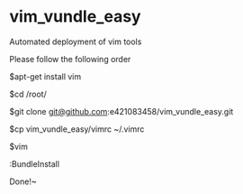 # vim_vundle_easy
Automated deployment of vim tools

Please follow the following order

$apt-get install vim

$cd /root/

$git clone git@github.com:e421083458/vim_vundle_easy.git

$cp vim_vundle_easy/vimrc ~/.vimrc

$vim

:BundleInstall


Done!~
